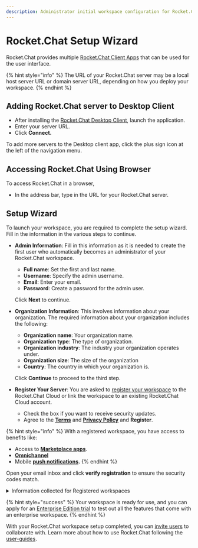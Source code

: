 ```yaml
---
description: Administrator initial workspace configuration for Rocket.Chat server.
---
```


# Rocket.Chat Setup Wizard

Rocket.Chat provides multiple [Rocket.Chat Client Apps](../../deploy/installing-client-apps/) that can be used for the user interface.&#x20;

{% hint style="info" %}
The URL of your Rocket.Chat server may be a local host server URL or domain server URL, depending on how you deploy your workspace.
{% endhint %}

## Adding Rocket.Chat server to Desktop Client

* After installing the [Rocket.Chat Desktop Client](../../deploy/installing-client-apps/#desktop-apps), launch the application.
* Enter your server URL.
* Click **Connect.**

To add more servers to the Desktop client app, click the plus sign icon at the left of the navigation menu.

## Accessing Rocket.Chat Using Browser

To access Rocket.Chat in a browser,

* In the address bar, type in the URL for your Rocket.Chat server.

## Setup Wizard

To launch your workspace, you are required to complete the setup wizard. Fill in the information in the various steps to continue.

*   **Admin Information**: Fill in this information as it is needed to create the first user who automatically becomes an administrator of your Rocket.Chat workspace.&#x20;

    * **Full name**: Set the first and last name.
    * **Username**: Specify the admin username.
    * **Email**: Enter your email.
    * **Password**: Create a password for the admin user.

    Click **Next** to continue.
*   **Organization Information**: This involves information about your organization. The required information about your organization includes the following:

    * **Organization name**: Your organization name.
    * **Organization type**: The type of organization.
    * **Organization industry**: The industry your organization operates under.
    * **Organization size**: The size of the organization
    * **Country**: The country in which your organization is.

    Click **Continue** to proceed to the third step.
* **Register Your Server**: You are asked to [register your workspace](rocket.chat-setup-wizard.md#register-workspace) to the Rocket.Chat Cloud or link the workspace to an existing Rocket.Chat Cloud account.
  * Check the box if you want to receive security updates.
  * Agree to the [**Terms**](../../rocket.chat-legal/terms-of-service.md) and [**Privacy Policy**](../../rocket.chat-privacy-and-security/privacy-policies/) and **Register**.

{% hint style="info" %}
With a registered workspace, you have access to benefits like:

* Access to [**Marketplace apps**](../../extend-rocket.chat-capabilities/rocket.chat-marketplace/).
* ****[**Omnichannel**](../../use-rocket.chat/omnichannel/)****
* Mobile [**push notifications**](../../use-rocket.chat/rocket.chat-mobile/push-notifications/)**.**
{% endhint %}

Open your email inbox and click **verify registration** to ensure the security codes match.

<details>

<summary>Information collected for Registered workspaces</summary>

When registering your workspace, Rocket.Chat collects the following information about your workspace.

* The **workspace Id** to help identify the workspace.
* The organization's **address.**
* **Contact name** for the workspace.
* **Contact email** for the workspace.
* The number of **seats** for the workspace.
* The **account name.**
* The **organization type**.&#x20;
* What **industry** the organization belongs to.
* The **size of the organization**.&#x20;
* The **country** of the organization.
* **Language** set for the workspace.&#x20;
* **Website** of the organization.
* **Site name** of the workspace.
* The **workspace type**.
* The **deployment method** used for the workspace.
* The **deployment platform.**
* The **version of Rocket.Chat** deployed.

</details>

{% hint style="success" %}
Your workspace is ready for use, and you can apply for an [Enterprise Edition trial](../enterprise-edition-trial/) to test out all the features that come with an enterprise workspace.
{% endhint %}

With your Rocket.Chat workspace setup completed, you can [invite users](inviting-users.md) to collaborate with. Learn more about how to use Rocket.Chat following the [user-guides](../../use-rocket.chat/user-guides/ "mention").
